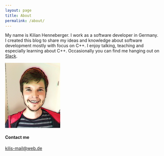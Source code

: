```yaml
---
layout: page
title: About
permalink: /about/
---
```



My name is Kilian Henneberger. I work as a software developer in Germany.
I created this blog to share my ideas and knowledge about software development
mostly with focus on C++. I enjoy talking, teaching and especially learning about C++.
Occasionally you can find me hanging out on [Slack](https://cpplang.slack.com).

<img src="/assets/profilepicture.jpeg" style="max-width:180px"/>

#### Contact me

[kilis-mail@web.de](mailto:kilis-mail@web.de)